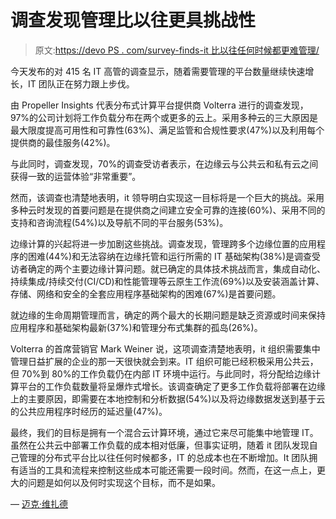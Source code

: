# 调查发现管理比以往更具挑战性

> 原文:[https://devo PS . com/survey-finds-it 比以往任何时候都更难管理/](https://devops.com/survey-finds-it-more-challenging-to-manage-than-ever/)

今天发布的对 415 名 IT 高管的调查显示，随着需要管理的平台数量继续快速增长，IT 团队正在努力跟上步伐。

由 Propeller Insights 代表分布式计算平台提供商 Volterra 进行的调查发现，97%的公司计划将工作负载分布在两个或更多的云上。采用多种云的三大原因是最大限度提高可用性和可靠性(63%)、满足监管和合规性要求(47%)以及利用每个提供商的最佳服务(42%)。

与此同时，调查发现，70%的调查受访者表示，在边缘云与公共云和私有云之间获得一致的运营体验“非常重要”。

然而，该调查也清楚地表明，it 领导明白实现这一目标将是一个巨大的挑战。采用多种云时发现的首要问题是在提供商之间建立安全可靠的连接(60%)、采用不同的支持和咨询流程(54%)以及导航不同的平台服务(53%)。

边缘计算的兴起将进一步加剧这些挑战。调查发现，管理跨多个边缘位置的应用程序的困难(44%)和无法容纳在边缘托管和运行所需的 IT 基础架构(38%)是调查受访者确定的两个主要边缘计算问题。就已确定的具体技术挑战而言，集成自动化、持续集成/持续交付(CI/CD)和性能管理等云原生工作流(69%)以及安装涵盖计算、存储、网络和安全的全套应用程序基础架构的困难(67%)是首要问题。

就边缘的生命周期管理而言，确定的两个最大的长期问题是缺乏资源或时间来保持应用程序和基础架构最新(37%)和管理分布式集群的孤岛(26%)。

Volterra 的首席营销官 Mark Weiner 说，这项调查清楚地表明，it 组织需要集中管理日益扩展的企业的那一天很快就会到来。IT 组织可能已经积极采用公共云，但 70%到 80%的工作负载仍在内部 IT 环境中运行。与此同时，将分配给边缘计算平台的工作负载数量将呈爆炸式增长。该调查确定了更多工作负载将部署在边缘上的主要原因，即需要在本地控制和分析数据(54%)以及将边缘数据发送到基于云的公共应用程序时经历的延迟量(47%)。

最终，我们的目标是拥有一个混合云计算环境，通过它来尽可能集中地管理 IT。虽然在公共云中部署工作负载的成本相对低廉，但事实证明，随着 it 团队发现自己管理的分布式平台比以往任何时候都多，IT 的总成本也在不断增加。It 团队拥有适当的工具和流程来控制这些成本可能还需要一段时间。然而，在这一点上，更大的问题是如何以及何时实现这个目标，而不是如果。

— [迈克·维扎德](https://devops.com/author/mike-vizard/)